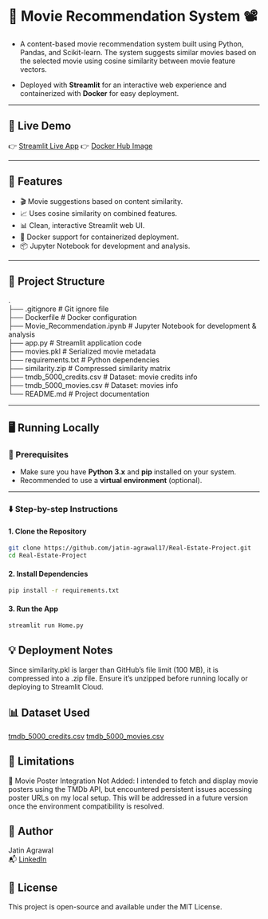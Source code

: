 # 🎥 Movie Recommendation System 📽️
- A content-based movie recommendation system built using Python, Pandas, and Scikit-learn. The system suggests similar movies based on the selected movie using cosine similarity between movie feature vectors. 

- Deployed with **Streamlit** for an interactive web experience and containerized with **Docker** for easy deployment.
  
---

## 🚀 Live Demo

👉 [Streamlit Live App](https://movie-recommendation-7sqmb5nw2gbblae5fsfjxe.streamlit.app/)
👉 [Docker Hub Image](https://hub.docker.com/repository/docker/jatinag12/movierecommender/general)

---

## 🚀 Features

- 🎬 Movie suggestions based on content similarity.
- 📈 Uses cosine similarity on combined features.
- 📊 Clean, interactive Streamlit web UI.
- 🐳 Docker support for containerized deployment.
- 📦 Jupyter Notebook for development and analysis.

---

## 📂 Project Structure

.  
├── .gitignore # Git ignore file  
├── Dockerfile # Docker configuration  
├── Movie_Recommendation.ipynb # Jupyter Notebook for development & analysis   
├── app.py # Streamlit application code  
├── movies.pkl # Serialized movie metadata  
├── requirements.txt # Python dependencies  
├── similarity.zip # Compressed similarity matrix  
├── tmdb_5000_credits.csv # Dataset: movie credits info  
├── tmdb_5000_movies.csv # Dataset: movies info  
└──  README.md # Project documentation

---

## 🖥️ Running Locally

### 🔧 Prerequisites
- Make sure you have **Python 3.x** and **pip** installed on your system.
- Recommended to use a **virtual environment** (optional).

---

### ⬇️ Step-by-step Instructions

#### 1. Clone the Repository

```bash
git clone https://github.com/jatin-agrawal17/Real-Estate-Project.git  
cd Real-Estate-Project
```
#### 2. Install Dependencies
```bash
pip install -r requirements.txt
```

#### 3. Run the App
```bash
streamlit run Home.py 
```

## 💡 Deployment Notes

Since similarity.pkl is larger than GitHub’s file limit (100 MB), it is compressed into a .zip file. Ensure it’s unzipped before running locally or deploying to Streamlit Cloud.

## 📊 Dataset Used

[tmdb_5000_credits.csv](https://github.com/jatin-agrawal17/Movie-Recommendation/blob/main/tmdb_5000_credits.csv)
[tmdb_5000_movies.csv](https://github.com/jatin-agrawal17/Movie-Recommendation/blob/main/tmdb_5000_movies.csv)

## 📌 Limitations

📌 Movie Poster Integration Not Added:
I intended to fetch and display movie posters using the TMDb API, but encountered persistent issues accessing poster URLs on my local setup. This will be addressed in a future version once the environment compatibility is resolved.

## 👤 Author

Jatin Agrawal  
📬 [LinkedIn](https://www.linkedin.com/in/jatin-agrawal-b80092367/)

## 📎 License

This project is open-source and available under the MIT License.


